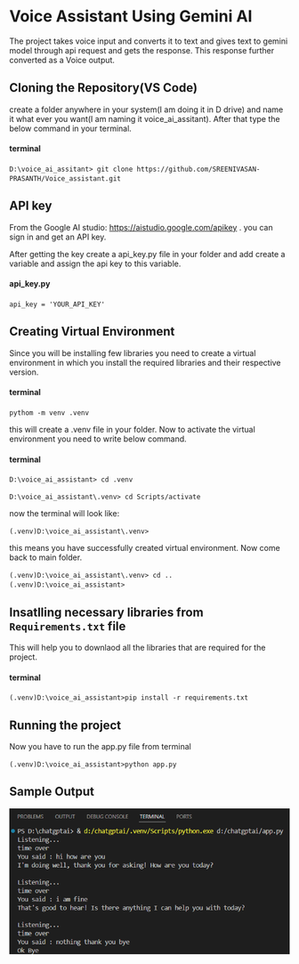 
# Voice Assistant Using Gemini AI

The project takes voice input and converts it to text and gives text to gemini model through api request and gets the response. This response further converted as a Voice output.


## Cloning the Repository(VS Code)

create a folder anywhere in your system(I am doing it in D drive) and name it what ever you want(I am naming it voice_ai_assitant). After that type the below command in your terminal.

#### terminal

`D:\voice_ai_assitant> git clone https://github.com/SREENIVASAN-PRASANTH/Voice_assistant.git`




## API key
 
From the Google AI studio: https://aistudio.google.com/apikey .
you can sign in and get an API key.


After getting the key create a api_key.py file in your folder
and add create a variable and assign the api key to this variable.

#### api_key.py

`api_key = 'YOUR_API_KEY'`



## Creating Virtual Environment

Since you will be installing few libraries you need to create a virtual environment in which you install the required libraries and their respective version.

#### terminal

`pythom -m venv .venv`

this will create a .venv file in your folder. Now to activate the virtual environment you need to write below command.

#### terminal
`D:\voice_ai_assistant> cd .venv`

`D:\voice_ai_assistant\.venv> cd Scripts/activate`

now the terminal will look like:

`(.venv)D:\voice_ai_assistant\.venv>`

this means you have successfully created virtual environment. Now come back to main folder.

`(.venv)D:\voice_ai_assistant\.venv> cd ..`
`(.venv)D:\voice_ai_assistant>`

## Insatlling necessary libraries from `Requirements.txt` file
This will help you to downlaod all the libraries that are required for the project.

#### terminal
`(.venv)D:\voice_ai_assistant>pip install -r requirements.txt`

## Running the project
Now you have to run the app.py file from terminal


`(.venv)D:\voice_ai_assistant>python app.py`

## Sample Output
![output image](output.png)